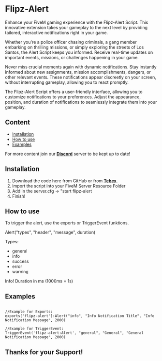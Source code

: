 # Flipz-Alert



Enhance your FiveM gaming experience with the Flipz-Alert Script. This innovative extension takes your gameplay to the next level by providing tailored, interactive notifications right in your game.

Whether you're a police officer chasing criminals, a gang member embarking on thrilling missions, or simply exploring the streets of Los Santos, the Alert Script keeps you informed. Receive real-time updates on important events, missions, or challenges happening in your game.

Never miss crucial moments again with dynamic notifications. Stay instantly informed about new assignments, mission accomplishments, dangers, or other relevant events. These notifications appear discreetly on your screen, without interrupting gameplay, allowing you to react promptly.

The Flipz-Alert Script offers a user-friendly interface, allowing you to customize notifications to your preferences. Adjust the appearance, position, and duration of notifications to seamlessly integrate them into your gameplay.


## Content

- [Installation](#installation)
- [How to use](#how-to-use)
- [Examples](#examples)


For more content join our **[Discord](https://discord.gg/hgHNRvXmF9)** server to be kept up to date!

## Installation

1. Download the code here from GitHub or from **[Tebex](https://flipz-resources.tebex.io/)**.
2. Import the script into your FiveM Server Resource Folder
3. Add in the server.cfg -> "start flipz-alert
4. Finish!


## How to use

To trigger the alert, use the exports or TriggerEvent funktions.

Alert("types", "header", "message", duration)

Types:
- general
- info
- success
- error
- warning


Info! Duration in ms (1000ms = 1s)

## Examples


```

//Example for Exports:
exports['flipz-alert']:Alert("info", "Info Notification Title", "Info Notification Message", 2000)	

//Example for TriggerEvent:
TriggerEvent('flipz-alert:Alert', "general", "General", "General Notification Message", 2000)

```


## Thanks for your Support!

